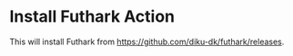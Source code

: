 # Install Futhark Action

This will install Futhark from https://github.com/diku-dk/futhark/releases.
